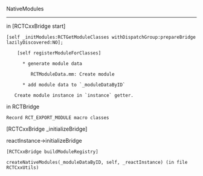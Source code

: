 NativeModules

-----------------

in [RCTCxxBridge start]

    [self _initModules:RCTGetModuleClasses withDispatchGroup:prepareBridge lazilyDiscovered:NO];

        [self registerModuleForClasses]

          * generate module data

             RCTModuleData.mm: Create module

          * add module data to `_moduleDataByID`

       Create module instance in `instance` getter.

  in RCTBridge

    Record RCT_EXPORT_MODULE macro classes



[RCTCxxBridge _initializeBridge]

reactInstance->initializeBridge

    [RCTCxxBridge buildModuleRegistry]

    createNativeModules(_moduleDataByID, self, _reactInstance) (in file RCTCxxUtils)

